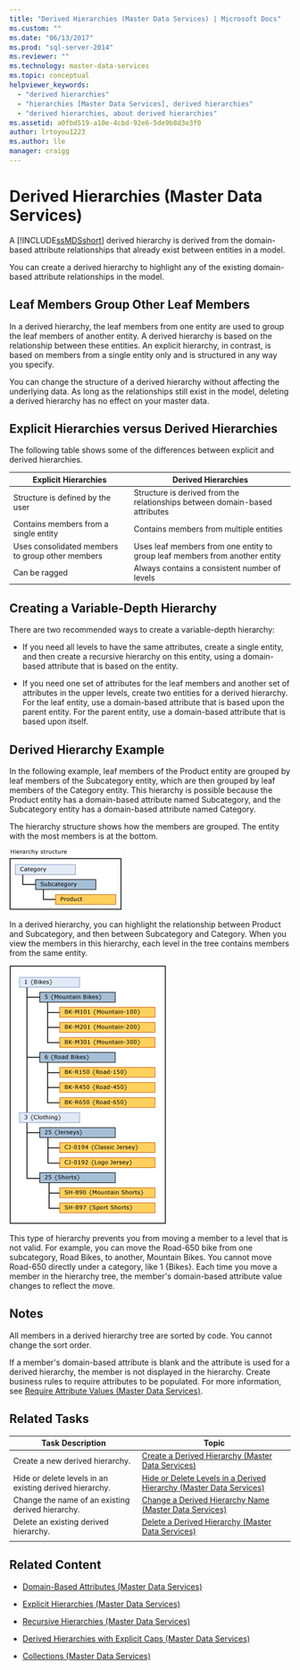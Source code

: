 ```yaml
---
title: "Derived Hierarchies (Master Data Services) | Microsoft Docs"
ms.custom: ""
ms.date: "06/13/2017"
ms.prod: "sql-server-2014"
ms.reviewer: ""
ms.technology: master-data-services
ms.topic: conceptual
helpviewer_keywords: 
  - "derived hierarchies"
  - "hierarchies [Master Data Services], derived hierarchies"
  - "derived hierarchies, about derived hierarchies"
ms.assetid: a0fbd519-a10e-4cbd-92e6-5de9b8d3e3f0
author: lrtoyou1223
ms.author: lle
manager: craigg
---
```

# Derived Hierarchies (Master Data Services)
  A [!INCLUDE[ssMDSshort](../includes/ssmdsshort-md.md)] derived hierarchy is derived from the domain-based attribute relationships that already exist between entities in a model.

 You can create a derived hierarchy to highlight any of the existing domain-based attribute relationships in the model.

## Leaf Members Group Other Leaf Members
 In a derived hierarchy, the leaf members from one entity are used to group the leaf members of another entity. A derived hierarchy is based on the relationship between these entities. An explicit hierarchy, in contrast, is based on members from a single entity only and is structured in any way you specify.

 You can change the structure of a derived hierarchy without affecting the underlying data. As long as the relationships still exist in the model, deleting a derived hierarchy has no effect on your master data.

## Explicit Hierarchies versus Derived Hierarchies
 The following table shows some of the differences between explicit and derived hierarchies.

|Explicit Hierarchies|Derived Hierarchies|
|--------------------------|-------------------------|
|Structure is defined by the user|Structure is derived from the relationships between domain-based attributes|
|Contains members from a single entity|Contains members from multiple entities|
|Uses consolidated members to group other members|Uses leaf members from one entity to group leaf members from another entity|
|Can be ragged|Always contains a consistent number of levels|

## Creating a Variable-Depth Hierarchy
 There are two recommended ways to create a variable-depth hierarchy:

-   If you need all levels to have the same attributes, create a single entity, and then create a recursive hierarchy on this entity, using a domain-based attribute that is based on the entity.

-   If you need one set of attributes for the leaf members and another set of attributes in the upper levels, create two entities for a derived hierarchy. For the leaf entity, use a domain-based attribute that is based upon the parent entity. For the parent entity, use a domain-based attribute that is based upon itself.

## Derived Hierarchy Example
 In the following example, leaf members of the Product entity are grouped by leaf members of the Subcategory entity, which are then grouped by leaf members of the Category entity. This hierarchy is possible because the Product entity has a domain-based attribute named Subcategory, and the Subcategory entity has a domain-based attribute named Category.

 The hierarchy structure shows how the members are grouped. The entity with the most members is at the bottom.

 ![Hierarchy Derived from Model Structure](../../2014/master-data-services/media/mds-conc-derived-hierarchy-structure.gif "Hierarchy Derived from Model Structure")

 In a derived hierarchy, you can highlight the relationship between Product and Subcategory, and then between Subcategory and Category. When you view the members in this hierarchy, each level in the tree contains members from the same entity.

 ![Mountain Bike Derived Hierarchy Example](../../2014/master-data-services/media/mds-conc-derived-hierarchy-example.gif "Mountain Bike Derived Hierarchy Example")

 This type of hierarchy prevents you from moving a member to a level that is not valid. For example, you can move the Road-650 bike from one subcategory, Road Bikes, to another, Mountain Bikes. You cannot move Road-650 directly under a category, like 1 {Bikes}. Each time you move a member in the hierarchy tree, the member's domain-based attribute value changes to reflect the move.

## Notes
 All members in a derived hierarchy tree are sorted by code. You cannot change the sort order.

 If a member's domain-based attribute is blank and the attribute is used for a derived hierarchy, the member is not displayed in the hierarchy. Create business rules to require attributes to be populated. For more information, see [Require Attribute Values &#40;Master Data Services&#41;](require-attribute-values-master-data-services.md).

## Related Tasks

|Task Description|Topic|
|----------------------|-----------|
|Create a new derived hierarchy.|[Create a Derived Hierarchy &#40;Master Data Services&#41;](../../2014/master-data-services/create-a-derived-hierarchy-master-data-services.md)|
|Hide or delete levels in an existing derived hierarchy.|[Hide or Delete Levels in a Derived Hierarchy &#40;Master Data Services&#41;](../../2014/master-data-services/hide-or-delete-levels-in-a-derived-hierarchy-master-data-services.md)|
|Change the name of an existing derived hierarchy.|[Change a Derived Hierarchy Name &#40;Master Data Services&#41;](../../2014/master-data-services/change-a-derived-hierarchy-name-master-data-services.md)|
|Delete an existing derived hierarchy.|[Delete a Derived Hierarchy &#40;Master Data Services&#41;](../../2014/master-data-services/delete-a-derived-hierarchy-master-data-services.md)|
|||

## Related Content

-   [Domain-Based Attributes &#40;Master Data Services&#41;](../../2014/master-data-services/domain-based-attributes-master-data-services.md)

-   [Explicit Hierarchies &#40;Master Data Services&#41;](../../2014/master-data-services/explicit-hierarchies-master-data-services.md)

-   [Recursive Hierarchies &#40;Master Data Services&#41;](../../2014/master-data-services/recursive-hierarchies-master-data-services.md)

-   [Derived Hierarchies with Explicit Caps &#40;Master Data Services&#41;](../../2014/master-data-services/derived-hierarchies-with-explicit-caps-master-data-services.md)

-   [Collections &#40;Master Data Services&#41;](../../2014/master-data-services/collections-master-data-services.md)



